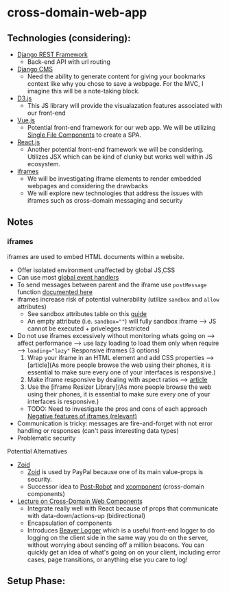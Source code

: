 # cross-domain-web-app

## Technologies (considering):

- [Django REST Framework](https://www.django-rest-framework.org/)
  - Back-end API with url routing
- [Django CMS](http://docs.django-cms.org/en/latest/)
  - Need the ability to generate content for giving your bookmarks context like why you chose to save a webpage. For the MVC, I imagine this will be a note-taking block.
- [D3.js](https://d3js.org/)
  - This JS library will provide the visualazation features associated with our front-end
- [Vue.js](https://vuejs.org/v2/guide/)
  - Potential front-end framework for our web app. We will be utilizing [Single File Components](https://vuejs.org/v2/guide/single-file-components.html) to create a SPA.
- [React.js](https://reactjs.org/docs/getting-started.html)
  - Another potential front-end framework we will be considering. Utilizes JSX which can be kind of clunky but works well within JS ecosystem.
- [iframes](https://www.dyn-web.com/tutorials/iframes/)
  - We will be investigating iframe elements to render embedded webpages and considering the drawbacks
  - We will explore new technologies that address the issues with iframes such as cross-domain messaging and security

## Notes

### iframes

iframes are used to embed HTML documents within a website.
  - Offer isolated environment unaffected by global JS,CSS
  - Can use most [global event handlers](https://developer.mozilla.org/en-US/docs/Web/API/GlobalEventHandlers)
  - To send messages between parent and the iframe use `postMessage` function [documented here](https://developer.mozilla.org/en-US/docs/Web/API/Window/postMessage)
  - iframes increase risk of potential vulnerability (utilize `sandbox` and `allow` attributes)
    - See sandbox attributes table on this [guide](https://blog.logrocket.com/the-ultimate-guide-to-iframes/)
    - An empty attribute (i.e. `sandbox=""`) will fully sandbox iframe --> JS cannot be executed + priveleges restricted
  - Do not use iframes excessively without monitoring whats going on --> affect performance --> use lazy loading to load them only when require --> `loading="lazy"`
Responsive iframes (3 options)
    1. Wrap your iframe in an HTML element and add CSS properties --> [article](As more people browse the web using their phones, it is essential to make sure every one of your interfaces is responsive.)
    2. Make iframe responsive by dealing with aspect ratios --> [article](https://css-tricks.com/responsive-iframes/)
    3. Use the [iframe Resizer Library](As more people browse the web using their phones, it is essential to make sure every one of your interfaces is responsive.)
    - TODO: Need to investigate the pros and cons of each approach
[Negative features of iframes (relevant)](https://medium.com/@bluepnume/iframes-are-just-terrible-heres-how-they-could-be-better-974b731f0fb4)
  - Communication is tricky: messages are fire-and-forget with not error handling or responses (can't pass interesting data types)
  - Problematic security

Potential Alternatives
  - [Zoid](https://medium.com/@bluepnume/introducing-xcomponent-seamless-cross-domain-web-components-from-paypal-c0144f3e82bf)
    - [Zoid](https://github.com/krakenjs/zoid) is used by PayPal because one of its main value-props is security.
    - Successor idea to [Post-Robot](https://medium.com/@bluepnume/introducing-post-robot-smart-cross-domain-messaging-from-paypal-bebf27c8619e) and [xcomponent](https://github.com/xcomponent/xcomponent) (cross-domain components)
  - [Lecture on Cross-Domain Web Components](https://vimeo.com/180426382)
    - Integrate really well with React because of props that communicate with data-down/actions-up (bidirectional)
    - Encapsulation of components
    - Introduces [Beaver Logger](https://github.com/krakenjs/beaver-logger) which is a useful front-end logger to do logging on the client side in the same way you do on the server, without worrying about sending off a million beacons. You can quickly get an idea of what's going on on your client, including error cases, page transitions, or anything else you care to log!


## Setup Phase:
